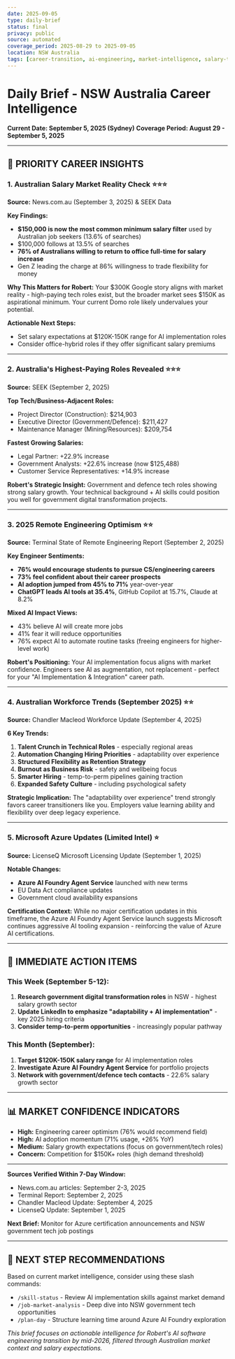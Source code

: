 ```yaml
---
date: 2025-09-05
type: daily-brief
status: final
privacy: public
source: automated
coverage_period: 2025-08-29 to 2025-09-05
location: NSW Australia
tags: [career-transition, ai-engineering, market-intelligence, salary-trends]
---
```


# Daily Brief - NSW Australia Career Intelligence
**Current Date: September 5, 2025 (Sydney)**
**Coverage Period: August 29 - September 5, 2025**

---

## 🚀 PRIORITY CAREER INSIGHTS

### 1. Australian Salary Market Reality Check ⭐⭐⭐
**Source:** News.com.au (September 3, 2025) & SEEK Data

**Key Findings:**
- **$150,000 is now the most common minimum salary filter** used by Australian job seekers (13.6% of searches)
- $100,000 follows at 13.5% of searches
- **76% of Australians willing to return to office full-time for salary increase**
- Gen Z leading the charge at 86% willingness to trade flexibility for money

**Why This Matters for Robert:**
Your $300K Google story aligns with market reality - high-paying tech roles exist, but the broader market sees $150K as aspirational minimum. Your current Domo role likely undervalues your potential.

**Actionable Next Steps:**
- Set salary expectations at $120K-150K range for AI implementation roles
- Consider office-hybrid roles if they offer significant salary premiums

---

### 2. Australia's Highest-Paying Roles Revealed ⭐⭐⭐
**Source:** SEEK (September 2, 2025)

**Top Tech/Business-Adjacent Roles:**
- Project Director (Construction): $214,903
- Executive Director (Government/Defence): $211,427
- Maintenance Manager (Mining/Resources): $209,754

**Fastest Growing Salaries:**
- Legal Partner: +22.9% increase
- Government Analysts: +22.6% increase (now $125,488)
- Customer Service Representatives: +14.9% increase

**Robert's Strategic Insight:**
Government and defence tech roles showing strong salary growth. Your technical background + AI skills could position you well for government digital transformation projects.

---

### 3. 2025 Remote Engineering Optimism ⭐⭐
**Source:** Terminal State of Remote Engineering Report (September 2, 2025)

**Key Engineer Sentiments:**
- **76% would encourage students to pursue CS/engineering careers**
- **73% feel confident about their career prospects**
- **AI adoption jumped from 45% to 71%** year-over-year
- **ChatGPT leads AI tools at 35.4%**, GitHub Copilot at 15.7%, Claude at 8.2%

**Mixed AI Impact Views:**
- 43% believe AI will create more jobs
- 41% fear it will reduce opportunities
- 76% expect AI to automate routine tasks (freeing engineers for higher-level work)

**Robert's Positioning:**
Your AI implementation focus aligns with market confidence. Engineers see AI as augmentation, not replacement - perfect for your "AI Implementation & Integration" career path.

---

### 4. Australian Workforce Trends (September 2025) ⭐⭐
**Source:** Chandler Macleod Workforce Update (September 4, 2025)

**6 Key Trends:**
1. **Talent Crunch in Technical Roles** - especially regional areas
2. **Automation Changing Hiring Priorities** - adaptability over experience
3. **Structured Flexibility as Retention Strategy**
4. **Burnout as Business Risk** - safety and wellbeing focus
5. **Smarter Hiring** - temp-to-perm pipelines gaining traction
6. **Expanded Safety Culture** - including psychological safety

**Strategic Implication:**
The "adaptability over experience" trend strongly favors career transitioners like you. Employers value learning ability and flexibility over deep legacy experience.

---

### 5. Microsoft Azure Updates (Limited Intel) ⭐
**Source:** LicenseQ Microsoft Licensing Update (September 1, 2025)

**Notable Changes:**
- **Azure AI Foundry Agent Service** launched with new terms
- EU Data Act compliance updates
- Government cloud availability expansions

**Certification Context:**
While no major certification updates in this timeframe, the Azure AI Foundry Agent Service launch suggests Microsoft continues aggressive AI tooling expansion - reinforcing the value of Azure AI certifications.

---

## 🎯 IMMEDIATE ACTION ITEMS

### This Week (September 5-12):
1. **Research government digital transformation roles** in NSW - highest salary growth sector
2. **Update LinkedIn to emphasize "adaptability + AI implementation"** - key 2025 hiring criteria
3. **Consider temp-to-perm opportunities** - increasingly popular pathway

### This Month (September):
1. **Target $120K-150K salary range** for AI implementation roles
2. **Investigate Azure AI Foundry Agent Service** for portfolio projects
3. **Network with government/defence tech contacts** - 22.6% salary growth sector

---

## 📊 MARKET CONFIDENCE INDICATORS

- **High:** Engineering career optimism (76% would recommend field)
- **High:** AI adoption momentum (71% usage, +26% YoY)
- **Medium:** Salary growth expectations (focus on government/tech roles)
- **Concern:** Competition for $150K+ roles (high demand threshold)

---

**Sources Verified Within 7-Day Window:**
- News.com.au articles: September 2-3, 2025
- Terminal Report: September 2, 2025  
- Chandler Macleod Update: September 4, 2025
- LicenseQ Update: September 1, 2025

**Next Brief:** Monitor for Azure certification announcements and NSW government tech job postings

---

## 🎯 NEXT STEP RECOMMENDATIONS

Based on current market intelligence, consider using these slash commands:

- `/skill-status` - Review AI implementation skills against market demand
- `/job-market-analysis` - Deep dive into NSW government tech opportunities  
- `/plan-day` - Structure learning time around Azure AI Foundry exploration

*This brief focuses on actionable intelligence for Robert's AI software engineering transition by mid-2026, filtered through Australian market context and salary expectations.*